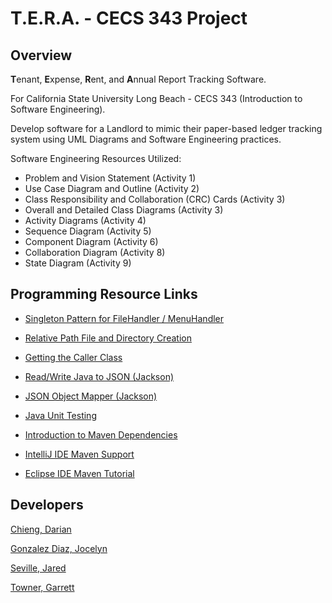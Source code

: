 # T.E.R.A. - CECS 343 Project

## Overview

**T**enant, **E**xpense, **R**ent, and **A**nnual Report Tracking Software.

For California State University Long Beach - CECS 343 (Introduction to Software Engineering).

Develop software for a Landlord to mimic their paper-based ledger tracking
system using UML Diagrams and Software Engineering practices.

Software Engineering Resources Utilized:
- Problem and Vision Statement (Activity 1)
- Use Case Diagram and Outline (Activity 2)
- Class Responsibility and Collaboration (CRC) Cards (Activity 3)
- Overall and Detailed Class Diagrams (Activity 3)
- Activity Diagrams (Activity 4)
- Sequence Diagram (Activity 5)
- Component Diagram (Activity 6)
- Collaboration Diagram (Activity 8)
- State Diagram (Activity 9)

## Programming Resource Links

- [Singleton Pattern for FileHandler / MenuHandler](https://www.geeksforgeeks.org/singleton-class-java/)
- [Relative Path File and Directory Creation](https://stackoverflow.com/questions/9658297/java-how-to-create-a-file-in-a-directory-using-relative-path)


- [Getting the Caller Class](https://stackoverflow.com/questions/11306811/how-to-get-the-caller-class-in-java)


- [Read/Write Java to JSON (Jackson)](https://kodejava.org/how-to-read-and-write-java-object-to-json-file/)
- [JSON Object Mapper (Jackson)](https://www.baeldung.com/jackson-object-mapper-tutorial)


- [Java Unit Testing](https://www.baeldung.com/java-unit-testing-best-practices)


- [Introduction to Maven Dependencies](https://maven.apache.org/guides/introduction/introduction-to-dependency-mechanism.html)


- [IntelliJ IDE Maven Support](https://www.jetbrains.com/help/idea/maven-support.html)
- [Eclipse IDE Maven Tutorial](https://rdf4j.org/documentation/tutorials/maven-eclipse-project/)

## Developers

[Chieng, Darian](https://github.com/joe-schmoe4)

[Gonzalez Diaz, Jocelyn](https://github.com/imcalledjocelyn)

[Seville, Jared](https://github.com/Peashooter101)

[Towner, Garrett](https://github.com/Walidiki)